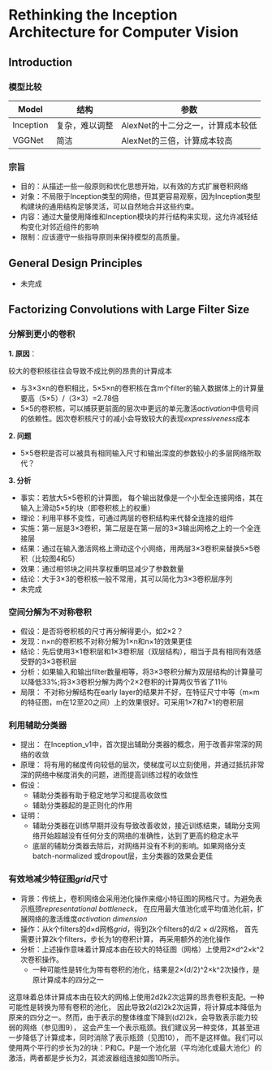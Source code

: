 # Rethinking the Inception Architecture for Computer Vision
## Introduction
### 模型比较
Model | 结构 | 参数|
------|------|----
Inception| 复杂，难以调整 | AlexNet的十二分之一，计算成本较低
VGGNet | 简洁| AlexNet的三倍，计算成本较高
### 宗旨
- 目的：从描述一些一般原则和优化思想开始，以有效的方式扩展卷积网络
- 对象：不局限于Inception类型的网络，但其更容易观察，因为Inception类型构建块的通用结构足够灵活，可以自然地合并这些约束。
- 内容：通过大量使用降维和Inception模块的并行结构来实现，这允许减轻结构变化对邻近组件的影响
- 限制：应该遵守一些指导原则来保持模型的高质量。

## General Design Principles
- 未完成

## Factorizing Convolutions with Large Filter Size
### 分解到更小的卷积
**1. 原因**：

较大的卷积核往往会导致不成比例的昂贵的计算成本
- 与3×3×n的卷积相比，5×5×n的卷积核在含m个filter的输入数据体上的计算量要高（5×5）/（3×3）=2.78倍
- 5×5的卷积核，可以捕获更前面的层次中更远的单元激活*activation*中信号间的依赖性。因次卷积核尺寸的减小会导致较大的表现*expressiveness*成本

**2. 问题**
- 5×5卷积是否可以被具有相同输入尺寸和输出深度的参数较小的多层网络所取代？

**3. 分析**
- 事实：若放大5×5卷积的计算图， 每个输出就像是一个小型全连接网络，其在输入上滑动5×5的块（即卷积核上的权重）
- 理论：利用平移不变性，可通过两层的卷积结构来代替全连接的组件
- 实施：第一层是3×3卷积，第二层是在第一层的3×3输出网格之上的一个全连接层
- 结果：通过在输入激活网格上滑动这个小网络，用两层3×3卷积来替换5×5卷积（比较图4和5）
- 效果：通过相邻块之间共享权重明显减少了参数数量
- 结论：大于3×3的卷积核一般不常用，其可以简化为3×3卷积层序列
- 未完成

### 空间分解为不对称卷积
- 假设：是否将卷积核的尺寸再分解得更小，如2×2？
- 发现：n×n的卷积核不对称分解为1×n和n×1的效果更佳
- 结论：先后使用3×1卷积层和1×3卷积层（双层结构），相当于具有相同有效感受野的3×3卷积层
- 分析：如果输入和输出filter数量相等，将3×3卷积分解为双层结构的计算量可以降低33%;将3×3卷积分解为两个2×2卷积的计算两仅节省了11％
- 局限： 不对称分解结构在early layer的结果并不好，在特征尺寸中等（m×m的特征图，m在12至20之间）上的效果很好。可采用1×7和7×1的卷积层

### 利用辅助分类器
- 提出： 在Inception_v1中，首次提出辅助分类器的概念，用于改善非常深的网络的收敛
- 原理： 将有用的梯度传向较低的层次，使梯度可以立刻使用，并通过抵抗非常深的网络中梯度消失的问题，进而提高训练过程的收敛性
- 假设：
  + 辅助分类器有助于稳定地学习和提高收敛性
  + 辅助分类器起的是正则化的作用
- 证明：
  + 辅助分类器在训练早期并没有导致改善收敛，接近训练结束，辅助分支网络开始超越没有任何分支的网络的准确性，达到了更高的稳定水平
  + 底层的辅助分类器去除后，对网络并没有不利的影响。如果网络分支batch-normalized 或dropout层，主分类器的效果会更佳

### 有效地减少特征图*grid*尺寸
- 背景：传统上，卷积网络会采用池化操作来缩小特征图的网格尺寸。为避免表示瓶颈*representational bottleneck*，
在应用最大值池化或平均值池化前，扩展网络的激活维度*activation dimension*
- 操作：从k个filters的d×d网格*grid*，得到2k个filters的d/2 × d/2网格， 首先需要计算2k个filters，步长为1的卷积计算，
再采用额外的池化操作
- 分析：上述操作意味着计算成本由在较大的特征图（网格）上使用2×d^2×k^2次卷积操作。
  + 一种可能性是转化为带有卷积的池化，结果是2×(d/2)^2×k^2次操作，是原计算成本的四分之一
 






这意味着总体计算成本由在较大的网格上使用2d2k2次运算的昂贵卷积支配。一种可能性是转换为带有卷积的池化，
因此导致2(d2)2k2次运算，将计算成本降低为原来的四分之一。然而，由于表示的整体维度下降到(d2)2k，会导致表示能力较弱的网络（参见图9），
这会产生一个表示瓶颈。我们建议另一种变体，其甚至进一步降低了计算成本，同时消除了表示瓶颈（见图10），
而不是这样做。我们可以使用两个平行的步长为2的块：P和C。P是一个池化层（平均池化或最大池化）的激活，两者都是步长为2，其滤波器组连接如图10所示。
